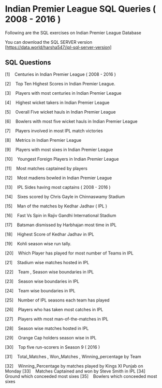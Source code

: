 # Indian Premier League SQL Queries ( 2008 - 2016 )

Following are the SQL exercises on Indian Premier League Database

You can download the SQL SERVER version [https://data.world/harsha547/ipl-sql-server-version]

##  SQL Questions



[1]   &nbsp;&nbsp; Centuries in Indian Premier League ( 2008 - 2016 )

[2]   &nbsp;&nbsp; Top Ten Highest Scores in Indian Premier League.

[3]   &nbsp;&nbsp; Players with most centuries in Indian Premier League

[4]   &nbsp;&nbsp; Highest wicket takers in Indian Premier League

[5]   &nbsp;&nbsp; Overall Five wicket hauls in Indian Premier League

[6]   &nbsp;&nbsp; Bowlers with most five wicket hauls in Indian Premier League

[7]   &nbsp;&nbsp; Players involved in most IPL match victories

[8]   &nbsp;&nbsp; Metrics in Indian Premier League

[9]   &nbsp;&nbsp; Players with most sixes in Indian Premier League

[10]  &nbsp;&nbsp; Youngest Foreign Players in Indian Premier League

[11]  &nbsp;&nbsp; Most matches captained by players

[12]  &nbsp;&nbsp; Most madiens bowled in Indian Premier League

[13]  &nbsp;&nbsp; IPL Sides having most captains ( 2008 - 2016 )

[14]  &nbsp;&nbsp; Sixes scored by Chris Gayle in Chinnaswamy Stadium

[15]  &nbsp;&nbsp; Man of the matches by Kedhar Jadhav ( IPL )

[16]  &nbsp;&nbsp; Fast Vs Spin in Rajiv Gandhi International Stadium

[17]  &nbsp;&nbsp; Batsman dismissed by Harbhajan most time in IPL

[18]  &nbsp;&nbsp; Highest Score of Kedhar Jadhav in IPL

[19]  &nbsp;&nbsp; Kohli season wise run tally.

[20]  &nbsp;&nbsp; Which Player has played for most number of Teams in IPL

[21]  &nbsp;&nbsp; Stadium wise matches hosted in IPL

[22]  &nbsp;&nbsp; Team , Season wise boundaries in IPL

[23]  &nbsp;&nbsp; Season wise boundaries in IPL

[24]  &nbsp;&nbsp; Team wise boundaries in IPL

[25]  &nbsp;&nbsp; Number of IPL seasons each team has played

[26]  &nbsp;&nbsp; Players who has taken most catches in IPL

[27]  &nbsp;&nbsp; Players with most man-of-the-matches in IPL

[28]  &nbsp;&nbsp; Season wise matches hosted in IPL

[29]  &nbsp;&nbsp; Orange Cap holders season wise in IPL

[30]  &nbsp;&nbsp; Top five run-scorers in Season 9 ( 2016 )


[31]  &nbsp;&nbsp; Total_Matches , Won_Matches , Winning_percentage by Team 


[32]  &nbsp;&nbsp; Winning_Percentage by matches played by Kings XI Punjab on Monday
[33]  &nbsp;&nbsp; Matches Captained  and won by Steve Smith in IPL 
[34]  &nbsp;&nbsp; Ground which conceeded most sixes
[35]  &nbsp;&nbsp; Bowlers which conceeded most sixes